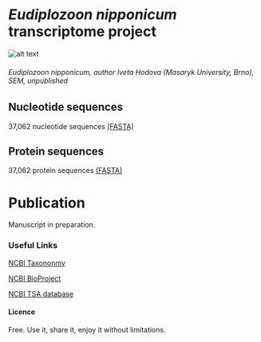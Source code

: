# *Eudiplozoon nipponicum* transcriptome project

![alt text](https://github.com/jirivorel/Eudiplozoon-nipponicum-transcriptomic-project/blob/master/doc/E_nip_SEM.jpg)
###### *Eudiplozoon nipponicum*, author Iveta Hodova (Masaryk University, Brno), SEM, unpublished

## Nucleotide sequences
37,062 nucleotide sequences [(FASTA)](https://github.com/jirivorel/Eudiplozoon-nipponicum-transcriptomic-project/blob/master/E_nip_transcriptome_nucl_final.zip)

## Protein sequences
37,062 protein sequences [(FASTA)](https://github.com/jirivorel/Eudiplozoon-nipponicum-transcriptomic-project/blob/master/E_nip_transcriptome_aa_final.zip)

# Publication
Manuscript in preparation. 

### Useful Links
[NCBI Taxononmy](https://www.ncbi.nlm.nih.gov/Taxonomy/Browser/wwwtax.cgi?id=116851)

[NCBI BioProject](https://www.ncbi.nlm.nih.gov/bioproject/?term=txid116851[Organism:noexp])

[NCBI TSA database](https://www.ncbi.nlm.nih.gov/nuccore/GFYM00000000.1)

#### Licence
Free. Use it, share it, enjoy it without limitations. 
